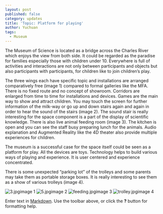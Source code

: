 ```yaml
---
layout: post
published: false
category: updates
title: 'Topic: Platform for playing'
author: Yuchuan
tags:
  - Museum
---
```

The Museum of Science is located as a bridge across the Charles River which enjoys the view from both side. It could be regarded as the paradise for families especially those with children under 10. Everywhere is full of activities and interactions are not only between participants and objects but also participants with participants, for children like to join children’s play.

The three wings each have specific topic and installations are arranged comparatively free (image 1) compared to formal galleries like the MFA. There is no fixed route and no concept of showroom. Corridors are enlarged from time to time for installations and devices. Games are the main way to show and attract children. You may touch the screen for further information of the milk-way or go up and down stairs again and again in order to hear the sound of the stairs (image 2). The sound stair is really interesting for the space component is a part of the display of scientific knowledge. There is also live animal feeding room (image 3). The kitchen is open and you can see the staff busy preparing lunch for the animals. Audio explanation and Augmented Reality like the 4D theater also provide multiple experiences for children.

The museum is a successful case for the space itself could be seen as a platform for play. All the devices are toys. Technology helps to build various ways of playing and experience. It is user centered and experience concentrated.

There is some unexpected “parking lot” of the trolleys and some parents may take them as portable storage boxes. It is really interesting to see them as a show of various trolleys (image 4).

![3.jpg]({{site.baseurl}}/assets/3.jpg)image 1
![5.jpg]({{site.baseurl}}/assets/5.jpg)image 2
![feeding.jpg]({{site.baseurl}}/assets/feeding.jpg)image 3
![trolley.jpg]({{site.baseurl}}/assets/trolley.jpg)image 4




Enter text in [Markdown](http://daringfireball.net/projects/markdown/). Use the toolbar above, or click the **?** button for formatting help.
